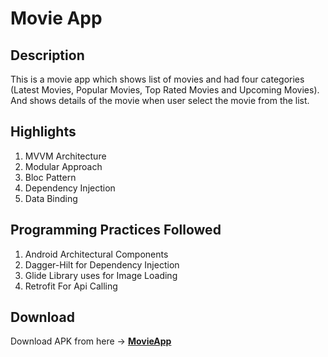 # Movie App

## Description

This is a movie app which shows list of movies and had four categories (Latest Movies, Popular Movies, Top Rated Movies and Upcoming Movies). And shows details of the movie when user select the movie from the list.

## Highlights

1. MVVM Architecture
2. Modular Approach
3. Bloc Pattern
4. Dependency Injection
5. Data Binding

## Programming Practices Followed

1. Android Architectural Components
2. Dagger-Hilt for Dependency Injection
3. Glide Library uses for Image Loading
4. Retrofit For Api Calling

## Download

Download APK from here -> [**MovieApp**](https://github.com/asadakhtar23/MovieApp/raw/master/movie-app.apk)  
